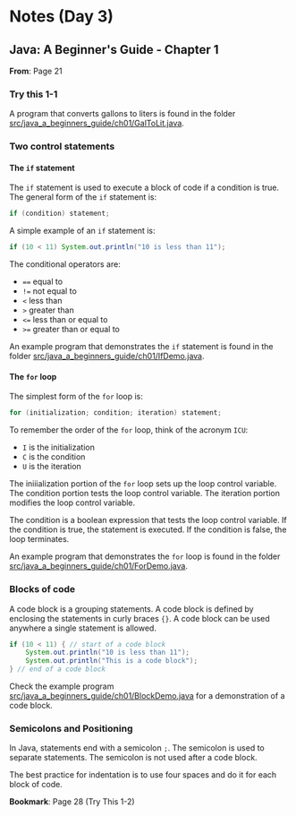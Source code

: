 # Notes (Day 3)

## Java: A Beginner's Guide - Chapter 1

**From**: Page 21

### Try this 1-1

A program that converts gallons to liters is found in the folder [src/java_a_beginners_guide/ch01/GalToLit.java](../src/java_a_beginners_guide/ch01/GalToLit.java).

### Two control statements

#### The `if` statement
The `if` statement is used to execute a block of code if a condition is true. The general form of the `if` statement is:

```java
if (condition) statement;
```
A simple example of an `if` statement is:
```java
if (10 < 11) System.out.println("10 is less than 11");
```

The conditional operators are:
- `==` equal to
- `!=` not equal to
- `<` less than
- `>` greater than
- `<=` less than or equal to
- `>=` greater than or equal to

An example program that demonstrates the `if` statement is found in the folder [src/java_a_beginners_guide/ch01/IfDemo.java](../src/java_a_beginners_guide/ch01/IfDemo.java).

#### The `for` loop
The simplest form of the `for` loop is:
```java
for (initialization; condition; iteration) statement;
```
To remember the order of the `for` loop, think of the acronym `ICU`:
- `I` is the initialization
- `C` is the condition
- `U` is the iteration

The iniiialization portion of the `for` loop sets up the loop control variable. The condition portion tests the loop control variable. The iteration portion modifies the loop control variable.

The condition is a boolean expression that tests the loop control variable. If the condition is true, the statement is executed. If the condition is false, the loop terminates.

An example program that demonstrates the `for` loop is found in the folder [src/java_a_beginners_guide/ch01/ForDemo.java](../src/java_a_beginners_guide/ch01/ForDemo.java).

### Blocks of code
A code block is a grouping statements. A code block is defined by enclosing the statements in curly braces `{}`. A code block can be used anywhere a single statement is allowed.

```java
if (10 < 11) { // start of a code block
    System.out.println("10 is less than 11");
    System.out.println("This is a code block");
} // end of a code block
```

Check the example program [src/java_a_beginners_guide/ch01/BlockDemo.java](../src/java_a_beginners_guide/ch01/BlockDemo.java) for a demonstration of a code block.

### Semicolons and Positioning
In Java, statements end with a semicolon `;`. The semicolon is used to separate statements. The semicolon is not used after a code block.

The best practice for indentation is to use four spaces and do it for each block of code.

**Bookmark**: Page 28 (Try This 1-2)